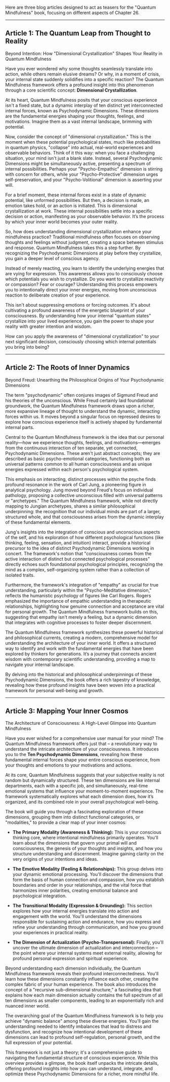 Here are three blog articles designed to act as teasers for the "Quantum Mindfulness" book, focusing on different aspects of Chapter 26.

---

## Article 1: The Quantum Leap from Thought to Reality

 Beyond Intention: How "Dimensional Crystallization" Shapes Your Reality in Quantum Mindfulness

Have you ever wondered why some thoughts seamlessly translate into action, while others remain elusive dreams? Or why, in a moment of crisis, your internal state suddenly solidifies into a specific reaction? The Quantum Mindfulness framework offers a profound insight into this phenomenon through a core scientific concept: **Dimensional Crystallization**.

At its heart, Quantum Mindfulness posits that your conscious experience isn't a fixed state, but a dynamic interplay of ten distinct yet interconnected internal forces, known as Psychodynamic Dimensions. These dimensions are the fundamental energies shaping your thoughts, feelings, and motivations. Imagine them as a vast internal landscape, brimming with potential.

Now, consider the concept of "dimensional crystallization." This is the moment when these potential psychological states, much like probabilities in quantum physics, "collapse" into actual, real-world experiences and observable behaviors. Think of it this way: when you face a challenging situation, your mind isn't just a blank slate. Instead, several Psychodynamic Dimensions might be simultaneously active, presenting a spectrum of internal possibilities. Perhaps your "Psycho-Empathic" dimension is stirring with concern for others, while your "Psycho-Protective" dimension urges self-preservation, and your "Psycho-Volitional" dimension is asserting your will.

For a brief moment, these internal forces exist in a state of dynamic potential, like unformed possibilities. But then, a decision is made, an emotion takes hold, or an action is initiated. This is dimensional crystallization at work. These internal possibilities settle into a specific decision or action, manifesting as your observable behavior. It’s the process by which your inner world becomes your outer reality.

So, how does understanding dimensional crystallization enhance your mindfulness practice? Traditional mindfulness often focuses on observing thoughts and feelings without judgment, creating a space between stimulus and response. Quantum Mindfulness takes this a step further. By recognizing the Psychodynamic Dimensions at play before they crystallize, you gain a deeper level of conscious agency.

Instead of merely reacting, you learn to identify the underlying energies that are vying for expression. This awareness allows you to consciously choose which potentials you wish to crystallize. Do you want to crystallize reactivity or compassion? Fear or courage? Understanding this process empowers you to intentionally direct your inner energies, moving from unconscious reaction to deliberate creation of your experience.

This isn't about suppressing emotions or forcing outcomes. It's about cultivating a profound awareness of the energetic blueprint of your consciousness. By understanding how your internal "quantum states" crystallize into your lived experience, you gain the power to shape your reality with greater intention and wisdom.

How can you apply the awareness of "dimensional crystallization" to your next significant decision, consciously choosing which internal potentials you bring into being?

---

## Article 2: The Roots of Inner Dynamics

 Beyond Freud: Unearthing the Philosophical Origins of Your Psychodynamic Dimensions

The term "psychodynamic" often conjures images of Sigmund Freud and his theories of the unconscious. While Freud certainly laid foundational groundwork, the Quantum Mindfulness framework draws upon a richer, more expansive lineage of thought to understand the dynamic, interacting forces within us. It moves beyond a singular focus on repressed desires to explore how conscious experience itself is actively shaped by fundamental internal parts.

Central to the Quantum Mindfulness framework is the idea that our personal reality—how we experience thoughts, feelings, and motivations—emerges from the continuous interaction of ten separate, yet connected, Psychodynamic Dimensions. These aren't just abstract concepts; they are described as basic psycho-emotional categories, functioning both as universal patterns common to all human consciousness and as unique energies expressed within each person's psychological system.

This emphasis on interacting, distinct processes within the psyche finds profound resonance in the work of Carl Jung, a pioneering figure in analytical psychology. Jung moved beyond Freud's focus on individual pathology, proposing a collective unconscious filled with universal patterns or "archetypes." The Quantum Mindfulness framework, while not directly mapping to Jungian archetypes, shares a similar philosophical underpinning: the recognition that our individual minds are part of a larger, structured whole, and that consciousness arises from the dynamic interplay of these fundamental elements.

Jung's insights into the integration of conscious and unconscious aspects of the self, and his exploration of how different psychological functions (like thinking, feeling, sensation, and intuition) interact, provide a historical precursor to the idea of distinct Psychodynamic Dimensions working in concert. The framework's notion that "consciousness comes from the active interaction of distinct but connected psychological processes" directly echoes such foundational psychological principles, recognizing the mind as a complex, self-organizing system rather than a collection of isolated traits.

Furthermore, the framework's integration of "empathy" as crucial for true understanding, particularly within the "Psycho-Meditative dimension," reflects the humanistic psychology of figures like Carl Rogers. Rogers emphasized the importance of empathic understanding in therapeutic relationships, highlighting how genuine connection and acceptance are vital for personal growth. The Quantum Mindfulness framework builds on this, suggesting that empathy isn't merely a feeling, but a dynamic dimension that integrates with cognitive processes to foster deeper discernment.

The Quantum Mindfulness framework synthesizes these powerful historical and philosophical currents, creating a modern, comprehensive model for understanding the architecture of your inner world. It offers a structured way to identify and work with the fundamental energies that have been explored by thinkers for generations. It’s a journey that connects ancient wisdom with contemporary scientific understanding, providing a map to navigate your internal landscape.

By delving into the historical and philosophical underpinnings of these Psychodynamic Dimensions, the book offers a rich tapestry of knowledge, revealing how these profound insights have been woven into a practical framework for personal well-being and growth.

---

## Article 3: Mapping Your Inner Cosmos

 The Architecture of Consciousness: A High-Level Glimpse into Quantum Mindfulness

Have you ever wished for a comprehensive user manual for your mind? The Quantum Mindfulness framework offers just that – a revolutionary way to understand the intricate architecture of your consciousness. It introduces you to the **Ten Psychodynamic Dimensions**, revealing how these fundamental internal forces shape your entire conscious experience, from your thoughts and emotions to your motivations and actions.

At its core, Quantum Mindfulness suggests that your subjective reality is not random but dynamically structured. These ten dimensions are like internal departments, each with a specific job, and simultaneously, real-time emotional systems that influence your moment-to-moment experience. The framework systematically explores what each dimension does, how it’s organized, and its combined role in your overall psychological well-being.

The book will guide you through a fascinating exploration of these dimensions, grouping them into distinct functional categories, or "modalities," to provide a clear map of your inner cosmos:

*   **The Primary Modality (Awareness & Thinking):** This is your conscious thinking core, where intentional mindfulness primarily operates. You'll learn about the dimensions that govern your primal will and consciousness, the genesis of your thoughts and insights, and how you structure understanding and discernment. Imagine gaining clarity on the very origins of your intentions and ideas.

*   **The Emotive Modality (Feeling & Relationships):** This group delves into your dynamic emotional processing. You'll discover the dimensions that form the basis of human connection and compassion, how you establish boundaries and order in your relationships, and the vital force that harmonizes inner polarities, creating emotional balance and psychological integration.

*   **The Transitional Modality (Expression & Grounding):** This section explores how your internal energies translate into action and engagement with the world. You'll understand the dimensions responsible for sustaining action and endurance, how you express and refine your understanding through communication, and how you ground your experiences in practical reality.

*   **The Dimension of Actualization (Psycho-Transpersonal):** Finally, you'll uncover the ultimate dimension of actualization and interconnection – the point where your internal systems meet external reality, allowing for profound personal expression and spiritual experience.

Beyond understanding each dimension individually, the Quantum Mindfulness framework reveals their profound interconnectedness. You'll learn how these dimensions constantly influence each other, creating the complex fabric of your human experience. The book also introduces the concept of a "recursive sub-dimensional structure," a fascinating idea that explains how each main dimension actually contains the full spectrum of all ten dimensions as smaller components, leading to an exponentially rich and nuanced inner world.

The overarching goal of the Quantum Mindfulness framework is to help you achieve "dynamic balance" among these diverse energies. You'll gain the understanding needed to identify imbalances that lead to distress and dysfunction, and recognize how intentional development of these dimensions can lead to profound self-regulation, personal growth, and the full expression of your potential.

This framework is not just a theory; it's a comprehensive guide to navigating the fundamental structure of conscious experience. While this overview provides a glimpse, the book itself unpacks the intricate details, offering profound insights into how you can understand, integrate, and optimize these Psychodynamic Dimensions for a richer, more mindful life.